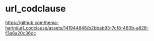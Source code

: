 # url_codclause






https://github.com/hema-harini/url_codclause/assets/141944848/b2bbab93-7cf8-460b-a828-f3a6a20c36dc





